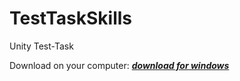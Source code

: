 # TestTaskSkills
Unity Test-Task

Download on your computer: ***[download for windows]***

[download for windows]://github.com/MrClaus/TestTaskSkills/tree/main/Build "Download build"
